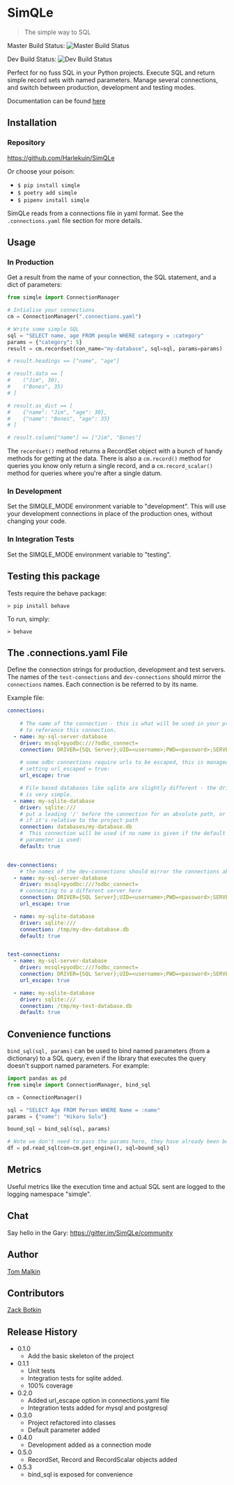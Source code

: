 
# SimQLe

> The simple way to SQL

Master Build Status: ![Master Build Status](https://github.com/TomMalkin/SimQLe/actions/workflows/test-package.yml/badge.svg?branch=master)

Dev Build Status: ![Dev Build Status](https://github.com/TomMalkin/SimQLe/actions/workflows/test-package.yml/badge.svg?branch=dev)


Perfect for no fuss SQL in your Python projects. Execute SQL and return simple
record sets with named parameters. Manage several connections, and switch 
between production, development and testing modes.

Documentation can be found [here](https://simqle.readthedocs.io/en/latest/)

## Installation

### Repository
https://github.com/Harlekuin/SimQLe

Or choose your poison:

- `$ pip install simqle`
- `$ poetry add simqle`
- `$ pipenv install simqle`

SimQLe reads from a connections file in yaml format. See the 
`.connections.yaml` file section for more details.

## Usage

### In Production

Get a result from the name of your connection, the SQL statement, and a dict
of parameters:

```python
from simqle import ConnectionManager

# Intialise your connections
cm = ConnectionManager(".connections.yaml")

# Write some simple SQL
sql = "SELECT name, age FROM people WHERE category = :category"
params = {"category": 5}
result = cm.recordset(con_name="my-database", sql=sql, params=params)

# result.headings == ["name", "age"]

# result.data == [
#    ("Jim", 30),
#    ("Bones", 35)
# ]

# result.as_dict == [
#    {"name": "Jim", "age": 30},
#    {"name": "Bones", "age": 35}
# ]

# result.column["name"] == ["Jim", "Bones"]
```

The `recordset()` method returns a RecordSet object with a bunch of handy methods for getting at the data.
There is also a `cm.record()` method for queries you know only return a single record, and
a `cm.record_scalar()` method for queries where you're after a single datum. 

### In Development

Set the SIMQLE_MODE environment variable to "development". This will use your
development connections in place of the production ones, without changing
your code.


### In Integration Tests

Set the SIMQLE_MODE environment variable to "testing".

## Testing this package

Tests require the behave package:

`> pip install behave`

To run, simply:

`> behave`


## The .connections.yaml File
Define the connection strings for production, development and test servers. The
names of the `test-connections` and `dev-connections` should mirror the 
`connections` names. Each connection is be referred to by its name.

Example file:

```yaml
connections:
 
    # The name of the connection - this is what will be used in your project
    # to reference this connection.
  - name: my-sql-server-database
    driver: mssql+pyodbc:///?odbc_connect=
    connection: DRIVER={SQL Server};UID=<username>;PWD=<password>;SERVER=<my-server>
 
    # some odbc connections require urls to be escaped, this is managed by
    # setting url_escaped = true:
    url_escape: true

    # File based databases like sqlite are slightly different - the driver
    # is very simple.
  - name: my-sqlite-database
    driver: sqlite:///
    # put a leading '/' before the connection for an absolute path, or omit
    # if it's relative to the project path
    connection: databases/my-database.db
    #  This connection will be used if no name is given if the default 
    # parameter is used:
    default: true


dev-connections:
    # the names of the dev-connections should mirror the connections above.
  - name: my-sql-server-database
    driver: mssql+pyodbc:///?odbc_connect=
    # connecting to a different server here
    connection: DRIVER={SQL Server};UID=<username>;PWD=<password>;SERVER=<my-dev-server>
    url_escape: true    

  - name: my-sqlite-database
    driver: sqlite:///
    connection: /tmp/my-dev-database.db
    default: true


test-connections:
  - name: my-sql-server-database
    driver: mssql+pyodbc:///?odbc_connect=
    connection: DRIVER={SQL Server};UID=<username>;PWD=<password>;SERVER=<my-test-server>
    url_escape: true    

  - name: my-sqlite-database
    driver: sqlite:///
    connection: /tmp/my-test-database.db
    default: true
```

## Convenience functions

`bind_sql(sql, params)` can be used to bind named parameters (from a dictionary) to a SQL query, even if the library that executes
the query doesn't support named parameters. For example:

```python
import pandas as pd
from simqle import ConnectionManager, bind_sql

cm = ConnectionManager()

sql = "SELECT Age FROM Person WHERE Name = :name"
params = {"name": "Hikaru Sulu"}

bound_sql = bind_sql(sql, params)

# Note we don't need to pass the params here, they have already been bound:
df = pd.read_sql(con=cm.get_engine(), sql=bound_sql)
```

## Metrics

Useful metrics like the execution time and actual SQL sent are logged to the logging namespace "simqle".

## Chat

Say hello in the Gary: https://gitter.im/SimQLe/community


## Author

[Tom Malkin](https://github.com/Harlekuin)

## Contributors

[Zack Botkin](https://github.com/ZackBotkin)

## Release History

- 0.1.0
	- Add the basic skeleton of the project
- 0.1.1
  - Unit tests
  - Integration tests for sqlite added.
  - 100% coverage
- 0.2.0
  - Added url_escape option in connections.yaml file
  - Integration tests added for mysql and postgresql
- 0.3.0
  - Project refactored into classes
  - Default parameter added
- 0.4.0
  - Development added as a connection mode
- 0.5.0
  - RecordSet, Record and RecordScalar objects added
- 0.5.3
  - bind_sql is exposed for convenience
